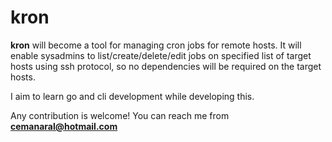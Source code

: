 # kron

**kron** will become a tool for managing cron jobs for remote hosts. It will enable sysadmins to list/create/delete/edit jobs on specified list of target hosts using ssh protocol, so no dependencies will be required on the target hosts.

I aim to learn go and cli development while developing this.

Any contribution is welcome! You can reach me from **cemanaral@hotmail.com**
